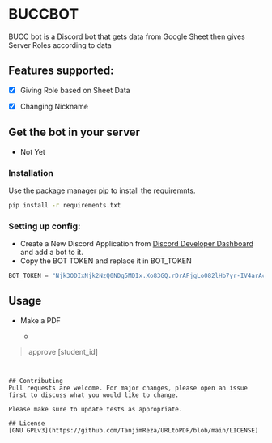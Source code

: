 # BUCCBOT

BUCC bot is a Discord bot that gets data from Google Sheet then gives Server Roles according to data
## Features supported:
- [x] Giving Role based on Sheet Data
- [x] Changing Nickname


## Get the bot in your server 
- Not Yet

### Installation

Use the package manager [pip](https://pip.pypa.io/en/stable/) to install the requiremnts.

```bash
pip install -r requirements.txt
```
### Setting up config:
- Create a New Discord Application from [Discord Developer Dashboard](https://discord.com/developers/applications) and add a bot to it.
- Copy the BOT TOKEN and replace it in BOT_TOKEN 
```python 
BOT_TOKEN = "Njk3ODIxNjk2NzQ0NDg5MDIx.Xo83GQ.rDrAFjgLo082lHb7yr-IV4arAcg"
```
## Usage
- Make a PDF 
  - ```python 
>approve [student_id] 
```


## Contributing
Pull requests are welcome. For major changes, please open an issue first to discuss what you would like to change.

Please make sure to update tests as appropriate.

## License
[GNU GPLv3](https://github.com/TanjimReza/URLtoPDF/blob/main/LICENSE)
